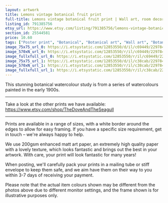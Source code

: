 ```yaml
---
layout: artwork
title: Lemons vintage botanical fruit print 
full-title: Lemons vintage botanical fruit print | Wall art, room decor, vintage print, watercolour
listing_id: 791385756
etsy_url: https://www.etsy.com/listing/791385756/lemons-vintage-botanical-fruit-print?utm_source=ds&utm_medium=api&utm_campaign=api
section_id: 25544581
price: 10.60
tags: ["Poster print", "Botanical", "Botanical art", "Wall art", "Botanical poster", "Photograph", "Vintage", "Plant", "Watercolour", "Fruit", "High quality print", "Citrus", "Lemon"]
image_75x75_url_0: https://i.etsystatic.com/12853550/d/il/c69449/2297840204/il_75x75.2297840204_ecw5.jpg?version=0
image_570xN_url_0: https://i.etsystatic.com/12853550/r/il/c69449/2297840204/il_570xN.2297840204_ecw5.jpg
image_fullxfull_url_0: https://i.etsystatic.com/12853550/r/il/c69449/2297840204/il_fullxfull.2297840204_ecw5.jpg
image_75x75_url_1: https://i.etsystatic.com/12853550/d/il/c38cab/2297840416/il_75x75.2297840416_nxnh.jpg?version=0
image_570xN_url_1: https://i.etsystatic.com/12853550/r/il/c38cab/2297840416/il_570xN.2297840416_nxnh.jpg
image_fullxfull_url_1: https://i.etsystatic.com/12853550/r/il/c38cab/2297840416/il_fullxfull.2297840416_nxnh.jpg
---
```

This stunning botanical watercolour study is from a series of watercolours painted in the early 1900s.

---

Take a look at the other prints we have available:
https://www.etsy.com/shop/TheDoveAndTheSeagull

----

Prints are available in a range of sizes, with a white border around the edges to allow for easy framing. If you have a specific size requirement, get in touch – we&#39;re always happy to help.

We use 200gsm enhanced matt art paper, an extremely high quality paper with a lovely texture, which looks fantastic and brings out the best in your artwork. With care, your print will look fantastic for many years!

When posting, we&#39;ll carefully pack your prints in a mailing tube or stiff envelope to keep them safe, and we aim have them on their way to you within 3-7 days of receiving your payment.

Please note that the actual item colours shown may be different from the photos above due to different monitor settings, and the frame shown is for illustrative purposes only.
